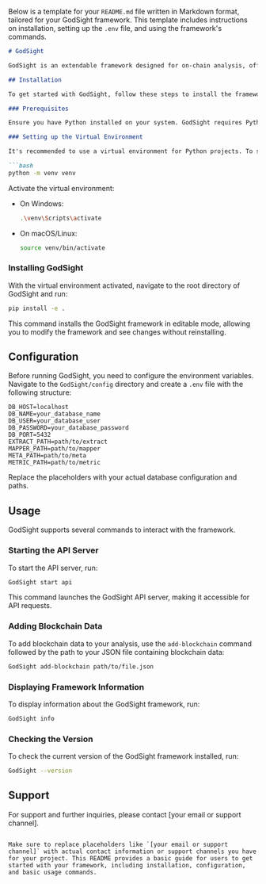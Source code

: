 Below is a template for your `README.md` file written in Markdown format, tailored for your GodSight framework. This template includes instructions on installation, setting up the `.env` file, and using the framework's commands.

```markdown
# GodSight

GodSight is an extendable framework designed for on-chain analysis, offering a range of tools and functionalities to streamline the analysis of blockchain data.

## Installation

To get started with GodSight, follow these steps to install the framework on your system.

### Prerequisites

Ensure you have Python installed on your system. GodSight requires Python 3.10 or newer.

### Setting up the Virtual Environment

It's recommended to use a virtual environment for Python projects. To set up a virtual environment in the project directory, run:

```bash
python -m venv venv
```

Activate the virtual environment:

- On Windows:
    ```bash
    .\venv\Scripts\activate
    ```

- On macOS/Linux:
    ```bash
    source venv/bin/activate
    ```

### Installing GodSight

With the virtual environment activated, navigate to the root directory of GodSight and run:

```bash
pip install -e .
```

This command installs the GodSight framework in editable mode, allowing you to modify the framework and see changes without reinstalling.

## Configuration

Before running GodSight, you need to configure the environment variables. Navigate to the `GodSight/config` directory and create a `.env` file with the following structure:

```plaintext
DB_HOST=localhost
DB_NAME=your_database_name
DB_USER=your_database_user
DB_PASSWORD=your_database_password
DB_PORT=5432
EXTRACT_PATH=path/to/extract
MAPPER_PATH=path/to/mapper
META_PATH=path/to/meta
METRIC_PATH=path/to/metric
```

Replace the placeholders with your actual database configuration and paths.

## Usage

GodSight supports several commands to interact with the framework.

### Starting the API Server

To start the API server, run:

```bash
GodSight start api
```

This command launches the GodSight API server, making it accessible for API requests.

### Adding Blockchain Data

To add blockchain data to your analysis, use the `add-blockchain` command followed by the path to your JSON file containing blockchain data:

```bash
GodSight add-blockchain path/to/file.json
```

### Displaying Framework Information

To display information about the GodSight framework, run:

```bash
GodSight info
```

### Checking the Version

To check the current version of the GodSight framework installed, run:

```bash
GodSight --version
```

## Support

For support and further inquiries, please contact [your email or support channel].

```

Make sure to replace placeholders like `[your email or support channel]` with actual contact information or support channels you have for your project. This README provides a basic guide for users to get started with your framework, including installation, configuration, and basic usage commands.